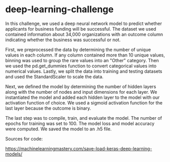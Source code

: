 # deep-learning-challenge

In this challenge, we used a deep neural network model to predict whether applicants for business funding will be successful. The dataset we used contained information about 34,000 organizations with an outcome column indicating whether the business was successful or not.

First, we preprocessed the data by determining the number of unique values in each column. If any column contained more than 10 unique values, binning was used to group the rare values into an "Other" category. Then we used the pd.get_dummies function to convert categorical values into numerical values. Lastly, we split the data into training and testing datasets and used the StandardScaler to scale the data.

Next, we defined the model by determining the number of hidden layers along with the number of nodes and input dimensions for each layer. We instantiated the model and added each hidden layer to the model with our activation function of choice. We used a sigmoid activation function for the last layer because the outcome is binary.

The last step was to compile, train, and evaluate the model. The number of epochs for training was set to 100. The model loss and model accuracy were computed. We saved the model to an .h5 file.

Sources for code:

https://machinelearningmastery.com/save-load-keras-deep-learning-models/